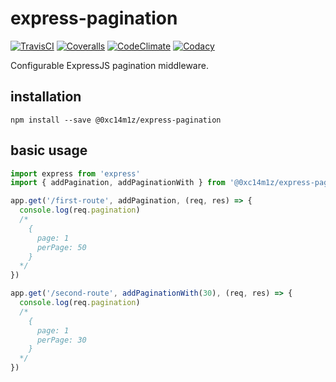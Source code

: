 # express-pagination

[![TravisCI][build-badge]][build-url]
[![Coveralls][coverage-badge]][coverage-url]
[![CodeClimate][maintainability-badge]][maintainability-url]
[![Codacy][code-quality-badge]][code-quality-url]

Configurable ExpressJS pagination middleware.

## installation

```
npm install --save @0xc14m1z/express-pagination
```

## basic usage

```js
import express from 'express'
import { addPagination, addPaginationWith } from '@0xc14m1z/express-pagination'

app.get('/first-route', addPagination, (req, res) => {
  console.log(req.pagination)
  /*
    {
      page: 1
      perPage: 50
    }
  */
})

app.get('/second-route', addPaginationWith(30), (req, res) => {
  console.log(req.pagination)
  /*
    {
      page: 1
      perPage: 30
    }
  */
})
```









[build-badge]: https://img.shields.io/travis/0xc14m1z/express-pagination.svg
[build-url]: https://travis-ci.org/0xc14m1z/express-pagination

[coverage-badge]: https://img.shields.io/coveralls/github/0xc14m1z/express-pagination.svg
[coverage-url]: https://coveralls.io/github/0xc14m1z/express-pagination

[maintainability-badge]: https://img.shields.io/codeclimate/maintainability/0xc14m1z/express-pagination.svg
[maintainability-url]: https://codeclimate.com/github/0xc14m1z/express-pagination

[code-quality-badge]: https://img.shields.io/codacy/grade/c5eb6609f4744298bca301b20b11c102.svg
[code-quality-url]: https://www.codacy.com/app/0xc14m1z/express-pagination
